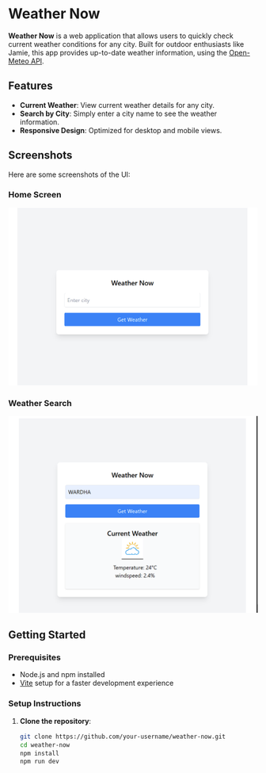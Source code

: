 # Weather Now

**Weather Now** is a web application that allows users to quickly check current weather conditions for any city. Built for outdoor enthusiasts like Jamie, this app provides up-to-date weather information, using the [Open-Meteo API](https://open-meteo.com/).

## Features
- **Current Weather**: View current weather details for any city.
- **Search by City**: Simply enter a city name to see the weather information.
- **Responsive Design**: Optimized for desktop and mobile views.

## Screenshots
Here are some screenshots of the UI:

### Home Screen
![Home Screen](src/assets/image.png)

### Weather Search
![Weather Search](src/assets/image2.png)

## Getting Started

### Prerequisites
- Node.js and npm installed
- [Vite](https://vitejs.dev/) setup for a faster development experience

### Setup Instructions

1. **Clone the repository**:
   ```bash
   git clone https://github.com/your-username/weather-now.git
   cd weather-now
   npm install
   npm run dev
